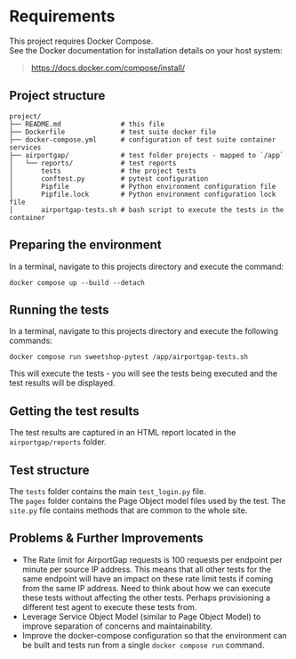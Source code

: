 # Requirements  
This project requires Docker Compose.  
See the Docker documentation for installation details on your host system:
>https://docs.docker.com/compose/install/


## Project structure  
```
project/  
├── README.md               # this file  
├── Dockerfile              # test suite docker file  
├── docker-compose.yml      # configuration of test suite container services  
├── airportgap/             # test folder projects - mapped to `/app`  
│   └── reports/            # test reports  
│       tests               # the project tests
│       conftest.py         # pytest configuration  
│       Pipfile             # Python environment configuration file  
│       Pipfile.lock        # Python environment configuration lock file  
│       airportgap-tests.sh # bash script to execute the tests in the container
```

## Preparing the environment  
In a terminal, navigate to this projects directory and execute the command:
```
docker compose up --build --detach
```


## Running the tests  
In a terminal, navigate to this projects directory and execute the following commands:  
```
docker compose run sweetshop-pytest /app/airportgap-tests.sh
```
This will execute the tests - you will see the tests being executed and the test results will be displayed.


## Getting the test results  
The test results are captured in an HTML report located in the `airportgap/reports` folder.  


## Test structure  
The `tests` folder contains the main `test_login.py` file.  
The `pages` folder contains the Page Object model files used by the test. The `site.py` file contains methods that are 
common to the whole site.  


## Problems & Further Improvements
* The Rate limit for AirportGap requests is 100 requests per endpoint per minute per source IP address. This means 
that all other tests for the same endpoint will have an impact on these rate limit tests if coming from the same IP 
address. Need to think about how we can execute these tests without affecting the other tests. Perhaps provisioning
a different test agent to execute these tests from.
* Leverage Service Object Model (similar to Page Object Model) to improve separation of concerns and maintainability.
* Improve the docker-compose configuration so that the environment can be built and tests run from a single
`docker compose run` command.  


